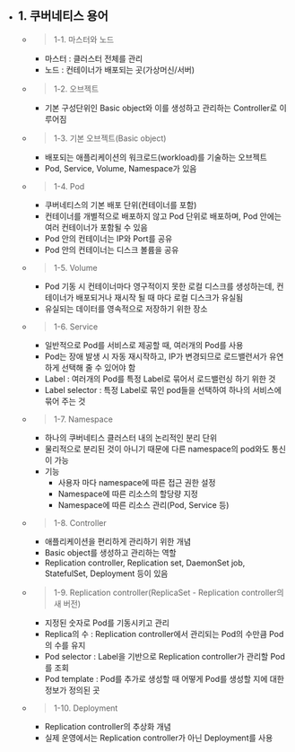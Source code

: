 - ## 1. 쿠버네티스 용어
  - > 1-1. 마스터와 노드
    - 마스터 : 클러스터 전체를 관리
    - 노드 : 컨테이너가 배포되는 곳(가상머신/서버)
  
  - > 1-2. 오브젝트
    - 기본 구성단위인 Basic object와 이를 생성하고 관리하는 Controller로 이루어짐
    
  - > 1-3. 기본 오브젝트(Basic object)
    - 배포되는 애플리케이션의 워크로드(workload)를 기술하는 오브젝트
    - Pod, Service, Volume, Namespace가 있음
  
  - > 1-4. Pod
    - 쿠버네티스의 기본 배포 단위(컨테이너를 포함)
    - 컨테이너를 개별적으로 배포하지 않고 Pod 단위로 배포하며, Pod 안에는 여러 컨테이너가 포함될 수 있음
    - Pod 안의 컨테이너는 IP와 Port를 공유
    - Pod 안의 컨테이너는 디스크 볼륨을 공유
  
  - > 1-5. Volume
    - Pod 기동 시 컨테이너마다 영구적이지 못한 로컬 디스크를 생성하는데, 컨테이너가 배포되거나 재시작 될 때 마다 로컬 디스크가 유실됨
    - 유실되는 데이터를 영속적으로 저장하기 위한 장소
  
  - > 1-6. Service
    - 일반적으로 Pod를 서비스로 제공할 때, 여러개의 Pod를 사용
    - Pod는 장애 발생 시 자동 재시작하고, IP가 변경되므로 로드밸런서가 유연하게 선택해 줄 수 있어야 함
    - Label : 여러개의 Pod를 특정 Label로 묶어서 로드밸런싱 하기 위한 것
    - Label selector : 특정 Label로 묶인 pod들을 선택하여 하나의 서비스에 묶어 주는 것
  
  - > 1-7. Namespace
    - 하나의 쿠버네티스 클러스터 내의 논리적인 분리 단위
    - 물리적으로 분리된 것이 아니기 때문에 다른 namespace의 pod와도 통신이 가능
    - 기능
      - 사용자 마다 namespace에 따른 접근 권한 설정
      - Namespace에 따른 리소스의 할당량 지정
      - Namespace에 따른 리소스 관리(Pod, Service 등)

  - > 1-8. Controller
    - 애플리케이션을 편리하게 관리하기 위한 개념
    - Basic object를 생성하고 관리하는 역할
    - Replication controller, Replication set, DaemonSet job, StatefulSet, Deployment 등이 있음
  
  - > 1-9. Replication controller(ReplicaSet - Replication controller의 새 버전)
    - 지정된 숫자로 Pod를 기동시키고 관리
    - Replica의 수 : Replication controller에서 관리되는 Pod의 수만큼 Pod의 수를 유지
    - Pod selector : Label을 기반으로 Replication controller가 관리할 Pod를 조회
    - Pod template : Pod를 추가로 생성할 때 어떻게 Pod를 생성할 지에 대한 정보가 정의된 곳
  
  - > 1-10. Deployment
    - Replication controller의 추상화 개념
    - 실제 운영에서는 Replication controller가 아닌 Deployment를 사용
  
  
